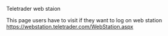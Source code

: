 Teletrader web staion

This page users have to visit if they want to log on web station
https://webstation.teletrader.com/WebStation.aspx
